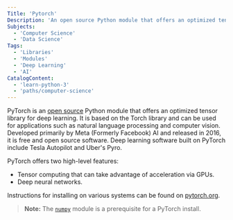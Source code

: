 ```yaml
---
Title: 'Pytorch'
Description: 'An open source Python module that offers an optimized tensor library for deep learning.'
Subjects:
  - 'Computer Science'
  - 'Data Science'
Tags:
  - 'Libraries'
  - 'Modules'
  - 'Deep Learning'
  - 'AI'
CatalogContent:
  - 'learn-python-3'
  - 'paths/computer-science'
---
```


PyTorch is an [open source](https://www.codecademy.com/resources/docs/general/open-source) Python module that offers an optimized tensor library for deep learning. It is based on the Torch library and can be used for applications such as natural language processing and computer vision. Developed primarily by Meta (Formerly Facebook) AI and released in 2016, it is free and open source software. Deep learning software built on PyTorch include Tesla Autopilot and Uber's Pyro.

PyTorch offers two high-level features:

- Tensor computing that can take advantage of acceleration via GPUs.
- Deep neural networks.

Instructions for installing on various systems can be found on [pytorch.org](https://pytorch.org/get-started/locally/).

> **Note:** The [`numpy`](https://www.codecademy.com/resources/docs/numpy) module is a prerequisite for a PyTorch install.


